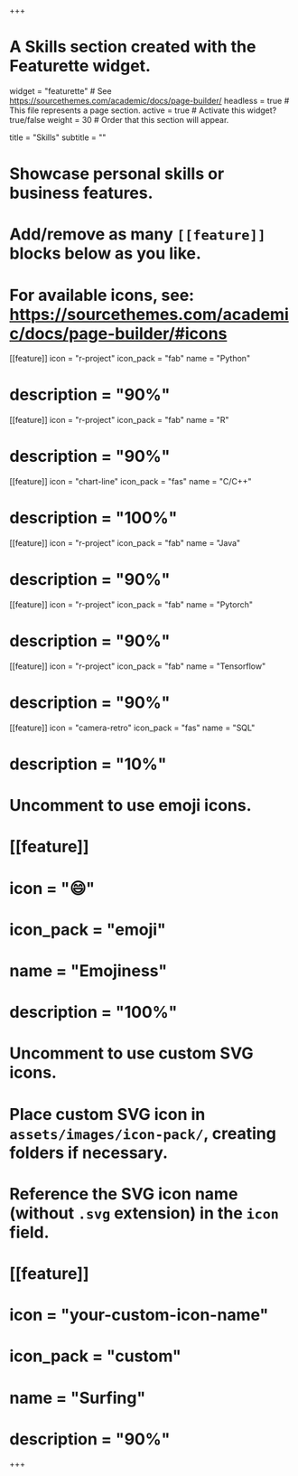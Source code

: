 +++
# A Skills section created with the Featurette widget.
widget = "featurette"  # See https://sourcethemes.com/academic/docs/page-builder/
headless = true  # This file represents a page section.
active = true  # Activate this widget? true/false
weight = 30  # Order that this section will appear.

title = "Skills"
subtitle = ""

# Showcase personal skills or business features.
# 
# Add/remove as many `[[feature]]` blocks below as you like.
# 
# For available icons, see: https://sourcethemes.com/academic/docs/page-builder/#icons

[[feature]]
  icon = "r-project"
  icon_pack = "fab"
  name = "Python"
 # description = "90%"

[[feature]]
  icon = "r-project"
  icon_pack = "fab"
  name = "R"
 # description = "90%"
  
[[feature]]
  icon = "chart-line"
  icon_pack = "fas"
  name = "C/C++"
 # description = "100%"  

[[feature]]
  icon = "r-project"
  icon_pack = "fab"
  name = "Java"
 # description = "90%"

[[feature]]
  icon = "r-project"
  icon_pack = "fab"
  name = "Pytorch"
 # description = "90%"
  
[[feature]]
  icon = "r-project"
  icon_pack = "fab"
  name = "Tensorflow"
 # description = "90%"
  
[[feature]]
  icon = "camera-retro"
  icon_pack = "fas"
  name = "SQL"
 # description = "10%"

# Uncomment to use emoji icons.
# [[feature]]
#  icon = ":smile:"
#  icon_pack = "emoji"
#  name = "Emojiness"
#  description = "100%"  

# Uncomment to use custom SVG icons.
# Place custom SVG icon in `assets/images/icon-pack/`, creating folders if necessary.
# Reference the SVG icon name (without `.svg` extension) in the `icon` field.
# [[feature]]
#  icon = "your-custom-icon-name"
#  icon_pack = "custom"
#  name = "Surfing"
#  description = "90%"

+++

